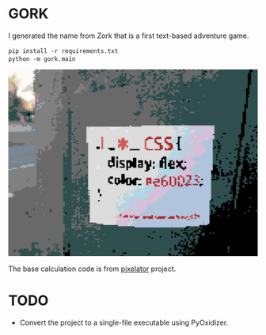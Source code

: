 # GORK

I generated the name from Zork that is a first text-based adventure game.

```
pip install -r requirements.txt
python -m gork.main
```

![](files/b_output.jpg)

The base calculation code is from [pixelator](https://github.com/connor-makowski/pixelator) project.

# TODO

- Convert the project to a single-file executable using PyOxidizer.
